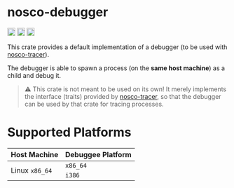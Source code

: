 nosco-debugger
==============

[<img alt="version" src="https://img.shields.io/crates/v/nosco-debugger.svg?style=for-the-badge&color=fc8d62&logo=rust" height="18">](https://crates.io/crates/nosco-debugger)
[<img alt="doc" src="https://img.shields.io/badge/docs.rs-nosco--debugger-66c2a5?style=for-the-badge&labelColor=555555&logo=docs.rs" height="18">](https://docs.rs/nosco-debugger)
[<img alt="msrv" src="https://img.shields.io/crates/msrv/nosco-debugger.svg?style=for-the-badge&color=lightgray" height="18">](https://blog.rust-lang.org/2024/08/08/Rust-1.80.1.html)

This crate provides a default implementation of a debugger (to be used with
[nosco-tracer]).

The debugger is able to spawn a process (on the **same host machine**) as
a child and debug it.

> :warning: This crate is not meant to be used on its own! It merely implements
> the interface (traits) provided by [nosco-tracer], so that the debugger can
> be used by that crate for tracing processes.

[nosco-tracer]: ../nosco-tracer/README.md

# Supported Platforms

<table>
    <thead>
        <tr>
            <th>Host Machine</th>
            <th>Debuggee Platform</th>
        </tr>
    </thead>
    <tbody>
        <tr>
            <td rowspan="2">Linux <code>x86_64</code></td>
            <td><code>x86_64</code></td>
        </tr>
        <tr>
            <td><code>i386</code></td>
        </tr>
    </tbody>
</table>
